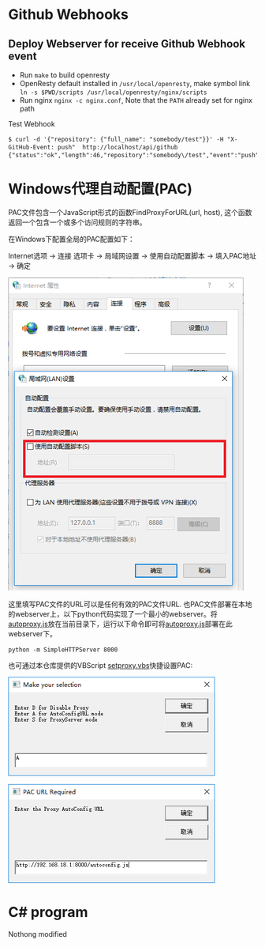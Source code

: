 # Github Webhooks


## Deploy Webserver for receive Github Webhook event

* Run `make` to build openresty
* OpenResty default installed in `/usr/local/openresty`, make symbol link `ln -s $PWD/scripts /usr/local/openresty/nginx/scripts`
* Run nginx `nginx -c nginx.conf`, Note that the `PATH` already set for nginx path

Test Webhook

    $ curl -d '{"repository": {"full_name": "somebody/test"}}' -H "X-GitHub-Event: push"  http://localhost/api/github
    {"status":"ok","length":46,"repository":"somebody\/test","event":"push"}


# Windows代理自动配置(PAC)

PAC文件包含一个JavaScript形式的函数FindProxyForURL(url, host), 这个函数返回一个包含一个或多个访问规则的字符串。

在Windows下配置全局的PAC配置如下：

Internet选项 -> 连接 选项卡 -> 局域网设置 -> 使用自动配置脚本 -> 填入PAC地址 -> 确定

![autoconfig.png](autoconfig.png)

这里填写PAC文件的URL可以是任何有效的PAC文件URL. 也PAC文件部署在本地的webserver上，以下python代码实现了一个最小的webserver。将[autoproxy.js](autoproxy.js)放在当前目录下，运行以下命令即可将[autoproxy.js](autoproxy.js)部署在此webserver下。

    python -m SimpleHTTPServer 8000

也可通过本仓库提供的VBScript [setproxy.vbs](setproxy.vbs)快捷设置PAC:

![setproxy.png](setproxy.png)

![setproxy_pac.png](setproxy_pac.png)

# C# program

Nothong modified
